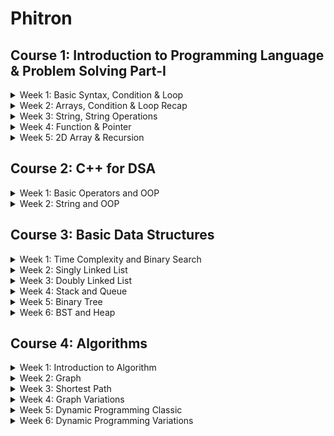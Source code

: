 # Phitron

## Course 1: Introduction to Programming Language & Problem Solving Part-I

<details>
<summary>Week 1: Basic Syntax, Condition & Loop</summary>
    <ul>
        <li>Data types and limitations</li>
        <li>Operators, Conditional Statement</li>
        <li>Loop & Nested Loop</li>
    </ul>
</details>

<details>
<summary>Week 2: Arrays, Condition & Loop Recap</summary>
    <ul>
        <li>Nested if-else recap</li>
        <li>Nested Loop recap</li>
        <li>Array</li>
    </ul>
</details>

<details>
<summary>Week 3: String, String Operations</summary>
    <ul>
        <li>Array Operations</li>
        <li>String</li>
        <li>String Operation</li>
    </ul>
</details>

<details>
<summary>Week 4: Function & Pointer</summary>
    <ul>
        <li>Nested loop reacap</li>
        <li>Function</li>
        <li>Pointer</li>
    </ul>
</details>

<details>
<summary>Week 5: 2D Array & Recursion</summary>
    <ul>
        <li>2D Array</li>
        <li>Recursion</li>
        <li>Recursion Problem Solving</li>
    </ul>
</details>

## Course 2: C++ for DSA

<details>
<summary>Week 1: Basic Operators and OOP</summary>
    <ul>
        <li>1.Basic Operators</li>
        <li>2.Dynamic Memory Allocation</li>
        <li>3.Class and Object</li>
    </ul>
</details>

<details>
<summary>Week 2: String and OOP</summary>
    <ul>
        <li>5.String</li>
        <li>6.Class and String</li>
        <li>7.Array of Objects</li>
    </ul>
</details>

## Course 3: Basic Data Structures

<details>
<summary>Week 1: Time Complexity and Binary Search</summary>
    <ul>
        <li>Time Complexsity</li>
        <li>STL Vector</li>
        <li>Prefix Sum and Binary Search</li>
    </ul>
</details>

<details>
<summary>Week 2: Singly Linked List</summary>
    <ul>
        <li>Singly Linked List</li>
        <li>Operations on Singly Linked List</li>
        <li>Singly Linked List Recap</li>
    </ul>
</details>

<details>
<summary>Week 3: Doubly Linked List</summary>
    <ul>
        <li>Doubly Linked List</li>
        <li>STL List and Cycle Detection</li>
        <li>Linked List related problem solving</li>
    </ul>
</details>

<details>
<summary>Week 4: Stack and Queue</summary>
    <ul>
        <li>Queue Implementation</li>
        <li>STL Stack and Queue</li>
        <li>Stack and Queue related problem solving</li>
    </ul>
</details>

<details>
<summary>Week 5: Binary Tree</summary>
    <ul>
        <li>Binary Tree Implementation</li>
        <li>Binary Tree Operations</li>
        <li>Binary Tree related problem solving</li>
    </ul>
</details>

<details>
<summary>Week 6: BST and Heap</summary>
    <ul>
        <li>BST Implementation</li>
        <li>Heap Implementation</li>
        <li>STL Priority Queue and Map</li>
    </ul>
</details>


## Course 4: Algorithms

<details>
<summary>Week 1: Introduction to Algorithm</summary>
    <ul>
        <li>Algorithm Analysis</li>
        <li>Asymptotic Notation</li>
        <li>Divide and Conquer</li>
    </ul>
</details>

<details>
<summary>Week 2: Graph</summary>
    <ul>
        <li>Representation</li>
        <li>BFS</li>
        <li>DFS</li>
    </ul>
</details>

<details>
<summary>Week 3: Shortest Path</summary>
    <ul>
        <li>Dijkstra</li>
        <li>Bellman Ford</li>
        <li>Floyd Warshall</li>
    </ul>
</details>

<details>
<summary>Week 4: Graph Variations</summary>
    <ul>
        <li>Disjoint Set</li>
        <li>Minimum Spanning Tree</li>
        <li>Bellman Ford and Floyd Warshall</li>
    </ul>
</details>

<details>
<summary>Week 5: Dynamic Programming Classic</summary>
    <ul>
        <li>Fibonacci Series</li>
        <li>0-1 Knapsack</li>
        <li>0-1 Knapsack Variations</li>
    </ul>
</details>

<details>
<summary>Week 6: Dynamic Programming Variations</summary>
    <ul>
        <li>Unbounded Knapsack</li>
        <li>LCS</li>
        <li>LCS Variations</li>
    </ul>
</details>
